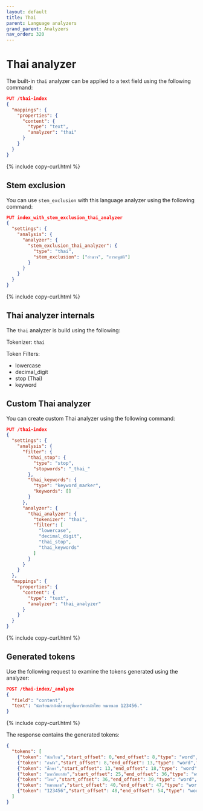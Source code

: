 ```yaml
---
layout: default
title: Thai
parent: Language analyzers
grand_parent: Analyzers
nav_order: 320
---
```


# Thai analyzer

The built-in `thai` analyzer can be applied to a text field using the following command:

```json
PUT /thai-index
{
  "mappings": {
    "properties": {
      "content": {
        "type": "text",
        "analyzer": "thai"
      }
    }
  }
}
```
{% include copy-curl.html %}

## Stem exclusion

You can use `stem_exclusion` with this language analyzer using the following command:

```json
PUT index_with_stem_exclusion_thai_analyzer
{
  "settings": {
    "analysis": {
      "analyzer": {
        "stem_exclusion_thai_analyzer": {
          "type": "thai",
          "stem_exclusion": ["อำนาจ", "การอนุมัติ"]
        }
      }
    }
  }
}
```
{% include copy-curl.html %}

## Thai analyzer internals

The `thai` analyzer is build using the following:

Tokenizer: `thai`

Token Filters:
- lowercase
- decimal_digit
- stop (Thai)
- keyword

## Custom Thai analyzer

You can create custom Thai analyzer using the following command:

```json
PUT /thai-index
{
  "settings": {
    "analysis": {
      "filter": {
        "thai_stop": {
          "type": "stop",
          "stopwords": "_thai_"
        },
        "thai_keywords": {
          "type": "keyword_marker",
          "keywords": []
        }
      },
      "analyzer": {
        "thai_analyzer": {
          "tokenizer": "thai",
          "filter": [
            "lowercase",
            "decimal_digit",
            "thai_stop",
            "thai_keywords"
          ]
        }
      }
    }
  },
  "mappings": {
    "properties": {
      "content": {
        "type": "text",
        "analyzer": "thai_analyzer"
      }
    }
  }
}
```
{% include copy-curl.html %}

## Generated tokens

Use the following request to examine the tokens generated using the analyzer:

```json
POST /thai-index/_analyze
{
  "field": "content",
  "text": "นักเรียนกำลังศึกษาอยู่ที่มหาวิทยาลัยไทย หมายเลข 123456."
}
```
{% include copy-curl.html %}

The response contains the generated tokens:

```json
{
  "tokens": [
    {"token": "นักเรียน","start_offset": 0,"end_offset": 8,"type": "word","position": 0},
    {"token": "กำลัง","start_offset": 8,"end_offset": 13,"type": "word","position": 1},
    {"token": "ศึกษา","start_offset": 13,"end_offset": 18,"type": "word","position": 2},
    {"token": "มหาวิทยาลัย","start_offset": 25,"end_offset": 36,"type": "word","position": 5},
    {"token": "ไทย","start_offset": 36,"end_offset": 39,"type": "word","position": 6},
    {"token": "หมายเลข","start_offset": 40,"end_offset": 47,"type": "word","position": 7},
    {"token": "123456","start_offset": 48,"end_offset": 54,"type": "word","position": 8}
  ]
}
```